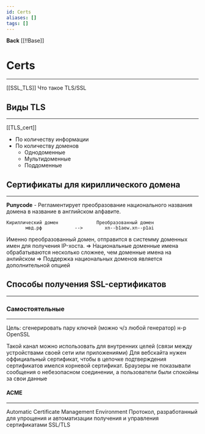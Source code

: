 ```yaml
---
id: Certs
aliases: []
tags: []
---
```


**Back**
    [[!!Base]]

# Certs
---

[[SSL_TLS]]
Что такое TLS/SSL

## Виды TLS
---
[[TLS_cert]]
- По количеству информации
- По количеству доменов
    - Однодоменные
    - Мультидоменные
    - Поддоменные

## Сертификаты для кириллического домена
---
**Punycode** - Регламентирует преобразование национального названия домена в название в английском алфавите.
```
Кириллический домен              Преобразованный домен
       мвд.рф            -->        xn--b1aew.xn--p1ai
```
Именно преобразованный домен, отправится в системму доменных имен для получения IP-хоста.
=> Национальные доменные имена обрабатываются несколько сложнее, чем доменные имена на анлийском
=> Поддержка национальных доменов является дополнительной опцией

## Способы получения SSL-сертификатов
---

### Самостоятельные
---
Цель: сгенерировать пару ключей (можно ч/з любой генератор)
н-р OpenSSL

Такой канал можно использовать для внутренних целей (связи между устройствами своей сети или приложениями)
Для вебскайта нужен оффициальный сертификат, чтобы в цепочке подтверждения сертификатов имелся корневой сертификат.
Браузеры не показывали сообщения о небезопасном соединении, а пользователи были спокойны за свои данные


#### ACME
---
Automatic Certificate Management Environment
Протокол, разработанный для упрощения и автоматизации получения и управления сертификатами SSL/TLS

